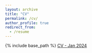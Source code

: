 ```yaml
---
layout: archive
title: "CV"
permalink: /cv/
author_profile: true
redirect_from:
  - /resume
---
```


{% include base_path %}
[CV - Jan 2024](https://github.com/gabriella-fleischman/gabriella-fleischman.github.io/blob/master/files/CV_Gabriella_Fleischman_012024.pdf)
